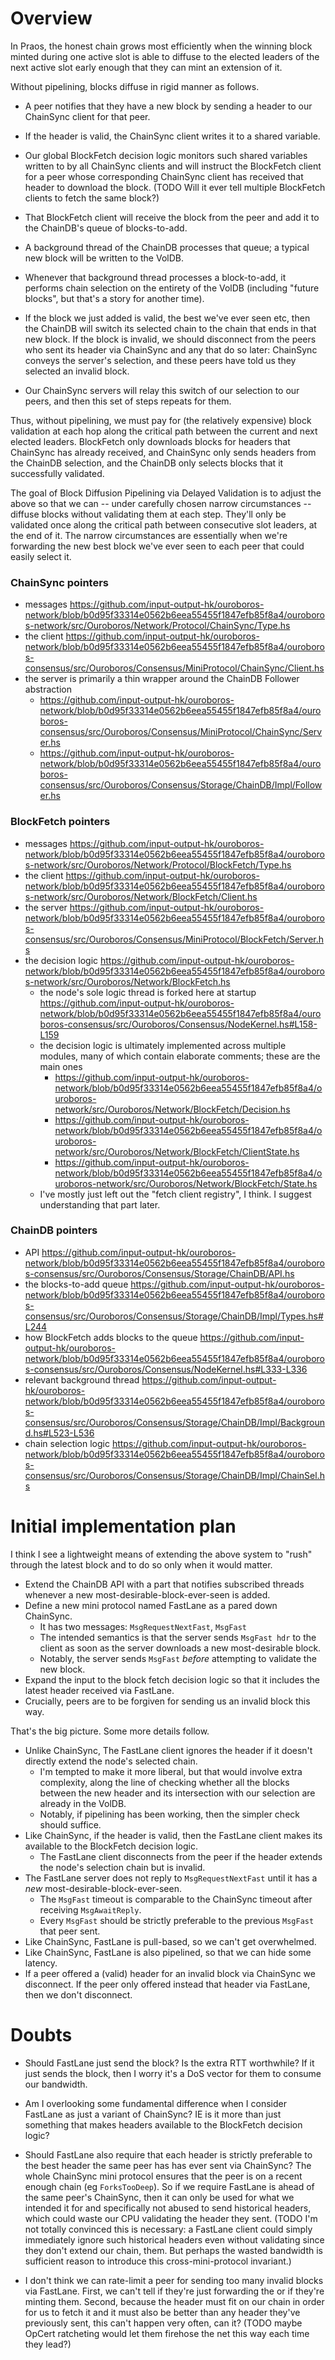 # Overview

In Praos, the honest chain grows most efficiently when the winning block minted
during one active slot is able to diffuse to the elected leaders of the next
active slot early enough that they can mint an extension of it.

Without pipelining, blocks diffuse in rigid manner as follows.

  * A peer notifies that they have a new block by sending a header to our
    ChainSync client for that peer.

  * If the header is valid, the ChainSync client writes it to a shared variable.

  * Our global BlockFetch decision logic monitors such shared variables written
    to by all ChainSync clients and will instruct the BlockFetch client for a
    peer whose corresponding ChainSync client has received that header to
    download the block. (TODO Will it ever tell multiple BlockFetch clients to
    fetch the same block?)

  * That BlockFetch client will receive the block from the peer and add it to
    the ChainDB's queue of blocks-to-add.

  * A background thread of the ChainDB processes that queue; a typical new
    block will be written to the VolDB.

  * Whenever that background thread processes a block-to-add, it performs chain
    selection on the entirety of the VolDB (including "future blocks", but
    that's a story for another time).

  * If the block we just added is valid, the best we've ever seen etc, then the
    ChainDB will switch its selected chain to the chain that ends in that new
    block. If the block is invalid, we should disconnect from the peers who
    sent its header via ChainSync and any that do so later: ChainSync conveys
    the server's selection, and these peers have told us they selected an
    invalid block.

  * Our ChainSync servers will relay this switch of our selection to our peers,
    and then this set of steps repeats for them.

Thus, without pipelining, we must pay for (the relatively expensive) block
validation at each hop along the critical path between the current and next
elected leaders. BlockFetch only downloads blocks for headers that ChainSync
has already received, and ChainSync only sends headers from the ChainDB
selection, and the ChainDB only selects blocks that it successfully validated.

The goal of Block Diffusion Pipelining via Delayed Validation is to adjust the
above so that we can -- under carefully chosen narrow circumstances -- diffuse
blocks without validating them at each step. They'll only be validated once
along the critical path between consecutive slot leaders, at the end of it. The
narrow circumstances are essentially when we're forwarding the new best block
we've ever seen to each peer that could easily select it.

### ChainSync pointers

* messages https://github.com/input-output-hk/ouroboros-network/blob/b0d95f33314e0562b6eea55455f1847efb85f8a4/ouroboros-network/src/Ouroboros/Network/Protocol/ChainSync/Type.hs
* the client https://github.com/input-output-hk/ouroboros-network/blob/b0d95f33314e0562b6eea55455f1847efb85f8a4/ouroboros-consensus/src/Ouroboros/Consensus/MiniProtocol/ChainSync/Client.hs
* the server is primarily a thin wrapper around the ChainDB Follower abstraction
    * https://github.com/input-output-hk/ouroboros-network/blob/b0d95f33314e0562b6eea55455f1847efb85f8a4/ouroboros-consensus/src/Ouroboros/Consensus/MiniProtocol/ChainSync/Server.hs
    * https://github.com/input-output-hk/ouroboros-network/blob/b0d95f33314e0562b6eea55455f1847efb85f8a4/ouroboros-consensus/src/Ouroboros/Consensus/Storage/ChainDB/Impl/Follower.hs

### BlockFetch pointers

* messages https://github.com/input-output-hk/ouroboros-network/blob/b0d95f33314e0562b6eea55455f1847efb85f8a4/ouroboros-network/src/Ouroboros/Network/Protocol/BlockFetch/Type.hs
* the client https://github.com/input-output-hk/ouroboros-network/blob/b0d95f33314e0562b6eea55455f1847efb85f8a4/ouroboros-network/src/Ouroboros/Network/BlockFetch/Client.hs
* the server https://github.com/input-output-hk/ouroboros-network/blob/b0d95f33314e0562b6eea55455f1847efb85f8a4/ouroboros-consensus/src/Ouroboros/Consensus/MiniProtocol/BlockFetch/Server.hs
* the decision logic https://github.com/input-output-hk/ouroboros-network/blob/b0d95f33314e0562b6eea55455f1847efb85f8a4/ouroboros-network/src/Ouroboros/Network/BlockFetch.hs
    * the node's sole logic thread is forked here at startup https://github.com/input-output-hk/ouroboros-network/blob/b0d95f33314e0562b6eea55455f1847efb85f8a4/ouroboros-consensus/src/Ouroboros/Consensus/NodeKernel.hs#L158-L159
    * the decision logic is ultimately implemented across multiple modules, many of which contain elaborate comments; these are the main ones
        * https://github.com/input-output-hk/ouroboros-network/blob/b0d95f33314e0562b6eea55455f1847efb85f8a4/ouroboros-network/src/Ouroboros/Network/BlockFetch/Decision.hs
        * https://github.com/input-output-hk/ouroboros-network/blob/b0d95f33314e0562b6eea55455f1847efb85f8a4/ouroboros-network/src/Ouroboros/Network/BlockFetch/ClientState.hs
        * https://github.com/input-output-hk/ouroboros-network/blob/b0d95f33314e0562b6eea55455f1847efb85f8a4/ouroboros-network/src/Ouroboros/Network/BlockFetch/State.hs
    * I've mostly just left out the "fetch client registry", I think. I suggest understanding that part later.

### ChainDB pointers

* API https://github.com/input-output-hk/ouroboros-network/blob/b0d95f33314e0562b6eea55455f1847efb85f8a4/ouroboros-consensus/src/Ouroboros/Consensus/Storage/ChainDB/API.hs
* the blocks-to-add queue https://github.com/input-output-hk/ouroboros-network/blob/b0d95f33314e0562b6eea55455f1847efb85f8a4/ouroboros-consensus/src/Ouroboros/Consensus/Storage/ChainDB/Impl/Types.hs#L244
* how BlockFetch adds blocks to the queue https://github.com/input-output-hk/ouroboros-network/blob/b0d95f33314e0562b6eea55455f1847efb85f8a4/ouroboros-consensus/src/Ouroboros/Consensus/NodeKernel.hs#L333-L336
* relevant background thread https://github.com/input-output-hk/ouroboros-network/blob/b0d95f33314e0562b6eea55455f1847efb85f8a4/ouroboros-consensus/src/Ouroboros/Consensus/Storage/ChainDB/Impl/Background.hs#L523-L536
* chain selection logic https://github.com/input-output-hk/ouroboros-network/blob/b0d95f33314e0562b6eea55455f1847efb85f8a4/ouroboros-consensus/src/Ouroboros/Consensus/Storage/ChainDB/Impl/ChainSel.hs

# Initial implementation plan

I think I see a lightweight means of extending the above system to "rush"
through the latest block and to do so only when it would matter.

* Extend the ChainDB API with a part that notifies subscribed threads whenever
  a new most-desirable-block-ever-seen is added.
* Define a new mini protocol named FastLane as a pared down ChainSync.
    * It has two messages: `MsgRequestNextFast`, `MsgFast`
    * The intended semantics is that the server sends `MsgFast hdr` to the
      client as soon as the server downloads a new most-desirable block.
    * Notably, the server sends `MsgFast` _before_ attempting to validate the
      new block.
* Expand the input to the block fetch decision logic so that it includes the
  latest header received via FastLane.
* Crucially, peers are to be forgiven for sending us an invalid block this way.

That's the big picture. Some more details follow.

* Unlike ChainSync, The FastLane client ignores the header if it doesn't
  directly extend the node's selected chain.
    * I'm tempted to make it more liberal, but that would involve extra
      complexity, along the line of checking whether all the blocks between the
      new header and its intersection with our selection are already in the
      VolDB.
    * Notably, if pipelining has been working, then the simpler check should
      suffice.
* Like ChainSync, if the header is valid, then the FastLane client makes its
  available to the BlockFetch decision logic.
    * The FastLane client disconnects from the peer if the header extends the
      node's selection chain but is invalid.
* The FastLane server does not reply to `MsgRequestNextFast` until it has a
  _new_ most-desirable-block-ever-seen.
    * The `MsgFast` timeout is comparable to the ChainSync timeout after
      receiving `MsgAwaitReply`.
    * Every `MsgFast` should be strictly preferable to the previous `MsgFast`
      that peer sent.
* Like ChainSync, FastLane is pull-based, so we can't get overwhelmed.
* Like ChainSync, FastLane is also pipelined, so that we can hide some latency.
* If a peer offered a (valid) header for an invalid block via ChainSync we
  disconnect. If the peer only offered instead that header via FastLane, then
  we don't disconnect.

# Doubts

* Should FastLane just send the block? Is the extra RTT worthwhile? If it just
  sends the block, then I worry it's a DoS vector for them to consume our
  bandwidth.

* Am I overlooking some fundamental difference when I consider FastLane as just
  a variant of ChainSync? IE is it more than just something that makes headers
  available to the BlockFetch decision logic?

* Should FastLane also require that each header is strictly preferable to the
  best header the same peer has has ever sent via ChainSync? The whole ChainSync
  mini protocol ensures that the peer is on a recent enough chain (eg
  `ForksTooDeep`). So if we require FastLane is ahead of the same peer's
  ChainSync, then it can only be used for what we intended it for and
  specifically not abused to send historical headers, which could waste our CPU
  validating the header they sent. (TODO I'm not totally convinced this is
  necessary: a FastLane client could simply immediately ignore such historical
  headers even without validating since they don't extend our chain, them. But
  perhaps the wasted bandwidth is sufficient reason to introduce this
  cross-mini-protocol invariant.)

* I don't think we can rate-limit a peer for sending too many invalid blocks via
  FastLane. First, we can't tell if they're just forwarding the or if they're
  minting them. Second, because the header must fit on our chain in order for us
  to fetch it and it must also be better than any header they've previously
  sent, this can't happen very often, can it? (TODO maybe OpCert ratcheting
  would let them firehose the net this way each time they lead?)
